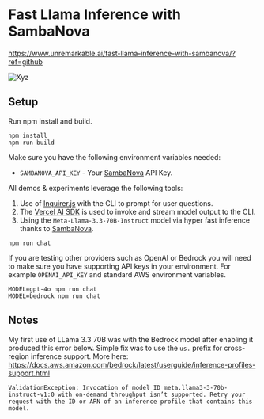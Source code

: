 # Fast Llama Inference with SambaNova

https://www.unremarkable.ai/fast-llama-inference-with-sambanova/?ref=github

![Xyz](images/xyz.png)

## Setup

Run npm install and build. 

```shell
npm install
npm run build
```

Make sure you have the following environment variables needed:

- `SAMBANOVA_API_KEY` - Your [SambaNova](https://cloud.sambanova.ai/apis?ref=unremarkable.ai) API Key.

All demos & experiments leverage the following tools:

1. Use of [Inquirer.js](https://www.npmjs.com/package/inquirer?ref=unremarkable.ai) with the CLI to prompt for user questions.
2. The [Vercel AI SDK](https://sdk.vercel.ai?ref=unremarkable.ai) is used to invoke and stream model output to the CLI.
3. Using the `Meta-Llama-3.3-70B-Instruct` model via hyper fast inference thanks to [SambaNova](https://sambanova.ai?ref=unremarkable.ai).

```shell
npm run chat
```

If you are testing other providers such as OpenAI or Bedrock you will need to make sure you have supporting API keys in your environment. For example `OPENAI_API_KEY` and standard AWS environment variables.

```shell
MODEL=gpt-4o npm run chat
MODEL=bedrock npm run chat
```

## Notes

My first use of LLama 3.3 70B was with the Bedrock model after enabling it produced this error below. Simple fix was to use the `us.` prefix for cross-region inference support. More here: https://docs.aws.amazon.com/bedrock/latest/userguide/inference-profiles-support.html

```
ValidationException: Invocation of model ID meta.llama3-3-70b-instruct-v1:0 with on-demand throughput isn’t supported. Retry your request with the ID or ARN of an inference profile that contains this model.
```

